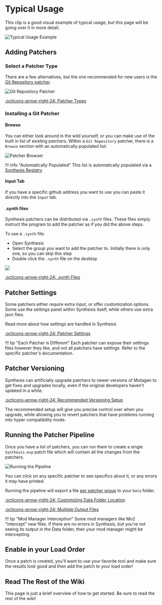 # Typical Usage
This clip is a good visual example of typical usage, but this page will be going over it in more detail.

![Typical Usage Example](https://i.imgur.com/Wj2fGaF.gif)

## Adding Patchers
### Select a Patcher Type
There are a few alternatives, but the one recommended for new users is the [Git Repository patcher](Git-Repository-Patcher.md).

![Git Repository Patcher](https://i.imgur.com/LP2Q9jy.png)

[:octicons-arrow-right-24: Patcher Types](Patcher-Types.md)

### Installing a Git Patcher
#### Browse
You can either look around in the wild yourself, or you can make use of the built in list of existing patchers.  Within a `Git Repository` patcher, there is a `Browse` section with an automatically populated list:

![Patcher Browser](https://i.imgur.com/63IgcRf.png)

!!! info "Automatically Populated"
    This list is automatically populated via a [Synthesis Registry](https://github.com/Mutagen-Modding/Synthesis.Registry)

#### Input Tab
If you have a specific github address you want to use you can paste it directly into the `Input` tab.

#### .synth files
Synthesis patchers can be distributed via `.synth` files.  These files simply instruct the program to add the patcher as if you did the above steps.  

To use a `.synth` file:

- Open Synthesis
- Select the group you want to add the patcher to.  Initially there is only one, so you can skip this step
- Double click the `.synth` file on the desktop

![](https://i.imgur.com/1bQ23Zu.gif)

[:octicons-arrow-right-24: .synth Files](Synth-File.md)

## Patcher Settings
Some patchers either require extra input, or offer customization options.  Some use the settings panel within Synthesis itself, while others use extra json files.

Read more about how settings are handled in Synthesis

[:octicons-arrow-right-24: Patcher Settings](Patcher-Settings.md)

!!! tip "Each Patcher is Different"
    Each patcher can expose their settings files however they like, and not all patchers have settings.  Refer to the specific patcher's documentation.
	
## Patcher Versioning
Synthesis can artificially upgrade patchers to newer versions of Mutagen to get fixes and upgrades locally, even if the original developers haven't updated in a while.  

[:octicons-arrow-right-24: Recommended Versioning Setup](Versioning.md#recommended-setup)

The recommended setup will give you precise control over when you upgrade, while allowing you to revert patchers that have problems running into hyper compatibility mode.

## Running the Patcher Pipeline
Once you have a list of patchers, you can run them to create a single `Synthesis.esp` patch file which will contain all the changes from the patchers.  

![Running the Pipeline](https://i.imgur.com/EiKcWex.gif)

You can click on any specific patcher to see specifics about it, or any errors it may have printed. 

Running the pipeline will export a file [per patcher group](Multiple-Output-Targets.md) to your `Data` folder.

[:octicons-arrow-right-24: Customizing Data Folder Location](Overriding-Data-Folder-Path.md)

[:octicons-arrow-right-24: Multiple Output Files](Multiple-Output-Targets.md)

!!! tip "Mod Manager Interception"
    Some mod managers like Mo2 "intercept" new files.  If there are no errors in Synthesis, but you're not seeing its output in the Data folder, then your mod manager might be intercepting.

## Enable in your Load Order
Once a patch is created, you'll want to use your favorite tool and make sure the results look good and then add the patch to your load order!

## Read The Rest of the Wiki
This page is just a brief overview of how to get started.  Be sure to read the rest of the wiki!